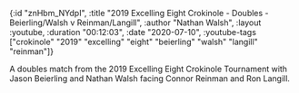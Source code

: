 {:id "znHbm_NYdpI",
 :title
 "2019 Excelling Eight Crokinole - Doubles - Beierling/Walsh v Reinman/Langill",
 :author "Nathan Walsh",
 :layout :youtube,
 :duration "00:12:03",
 :date "2020-07-10",
 :youtube-tags
 ["crokinole"
  "2019"
  "excelling"
  "eight"
  "beierling"
  "walsh"
  "langill"
  "reinman"]}


A doubles match from the 2019 Excelling Eight Crokinole Tournament with Jason Beierling and Nathan Walsh facing Connor Reinman and Ron Langill.
